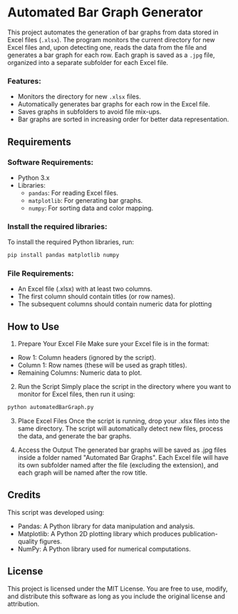 # Automated Bar Graph Generator

This project automates the generation of bar graphs from data stored in Excel files (`.xlsx`). The program monitors the current directory for new Excel files and, upon detecting one, reads the data from the file and generates a bar graph for each row. Each graph is saved as a `.jpg` file, organized into a separate subfolder for each Excel file.

### Features:
- Monitors the directory for new `.xlsx` files.
- Automatically generates bar graphs for each row in the Excel file.
- Saves graphs in subfolders to avoid file mix-ups.
- Bar graphs are sorted in increasing order for better data representation.

## Requirements

### Software Requirements:
- Python 3.x
- Libraries:
  - `pandas`: For reading Excel files.
  - `matplotlib`: For generating bar graphs.
  - `numpy`: For sorting data and color mapping.

### Install the required libraries:

To install the required Python libraries, run:

```bash
pip install pandas matplotlib numpy
```

### File Requirements:
  - An Excel file (.xlsx) with at least two columns.
  - The first column should contain titles (or row names).
  - The subsequent columns should contain numeric data for plotting

## How to Use

1. Prepare Your Excel File
Make sure your Excel file is in the format:
  - Row 1: Column headers (ignored by the script).
  - Column 1: Row names (these will be used as graph titles).
  - Remaining Columns: Numeric data to plot.

2. Run the Script
Simply place the script in the directory where you want to monitor for Excel files, then run it using:
```bash
python automatedBarGraph.py
```

3. Place Excel Files
Once the script is running, drop your .xlsx files into the same directory. The script will automatically detect new files, process the data, and generate the bar graphs.

4. Access the Output
The generated bar graphs will be saved as .jpg files inside a folder named "Automated Bar Graphs". Each Excel file will have its own subfolder named after the file (excluding the extension), and each graph will be named after the row title.

## Credits

This script was developed using:
- Pandas: A Python library for data manipulation and analysis.
- Matplotlib: A Python 2D plotting library which produces publication-quality figures.
- NumPy: A Python library used for numerical computations.

## License

This project is licensed under the MIT License. You are free to use, modify, and distribute this software as long as you include the original license and attribution.



